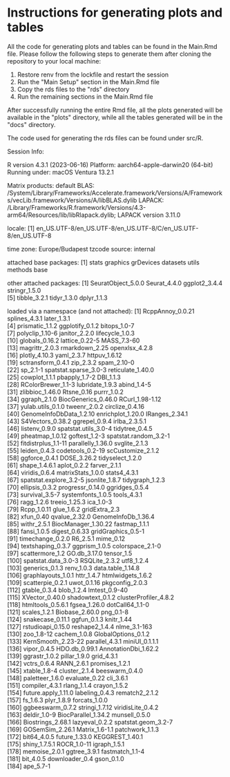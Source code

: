 Instructions for generating plots and tables
========================================================================

All the code for generating plots and tables can be found in the Main.Rmd file. Please follow the following steps to generate them after cloning the repository to your local machine:

1. Restore renv from the lockfile and restart the session
2. Run the "Main Setup" section in the Main.Rmd file
3. Copy the rds files to the "rds" directory
4. Run the remaining sections in the Main.Rmd file

After successfully running the entire Rmd file, all the plots generated will be available in the "plots" directory, while all the tables generated will be in the "docs" directory.

The code used for generating the rds files can be found under src/R.

Session Info:

R version 4.3.1 (2023-06-16)
Platform: aarch64-apple-darwin20 (64-bit)
Running under: macOS Ventura 13.2.1

Matrix products: default
BLAS:   /System/Library/Frameworks/Accelerate.framework/Versions/A/Frameworks/vecLib.framework/Versions/A/libBLAS.dylib 
LAPACK: /Library/Frameworks/R.framework/Versions/4.3-arm64/Resources/lib/libRlapack.dylib;  LAPACK version 3.11.0

locale:
[1] en_US.UTF-8/en_US.UTF-8/en_US.UTF-8/C/en_US.UTF-8/en_US.UTF-8

time zone: Europe/Budapest
tzcode source: internal

attached base packages:
[1] stats     graphics  grDevices datasets  utils     methods   base     

other attached packages:
[1] SeuratObject_5.0.0 Seurat_4.4.0       ggplot2_3.4.4      stringr_1.5.0     
[5] tibble_3.2.1       tidyr_1.3.0        dplyr_1.1.3       

loaded via a namespace (and not attached):
  [1] RcppAnnoy_0.0.21        splines_4.3.1           later_1.3.1            
  [4] prismatic_1.1.2         ggplotify_0.1.2         bitops_1.0-7           
  [7] polyclip_1.10-6         janitor_2.2.0           lifecycle_1.0.3        
 [10] globals_0.16.2          lattice_0.22-5          MASS_7.3-60            
 [13] magrittr_2.0.3          rmarkdown_2.25          openxlsx_4.2.8         
 [16] plotly_4.10.3           yaml_2.3.7              httpuv_1.6.12          
 [19] sctransform_0.4.1       zip_2.3.2               spam_2.10-0            
 [22] sp_2.1-1                spatstat.sparse_3.0-3   reticulate_1.40.0      
 [25] cowplot_1.1.1           pbapply_1.7-2           DBI_1.1.3              
 [28] RColorBrewer_1.1-3      lubridate_1.9.3         abind_1.4-5            
 [31] zlibbioc_1.46.0         Rtsne_0.16              purrr_1.0.2            
 [34] ggraph_2.1.0            BiocGenerics_0.46.0     RCurl_1.98-1.12        
 [37] yulab.utils_0.1.0       tweenr_2.0.2            circlize_0.4.16        
 [40] GenomeInfoDbData_1.2.10 enrichplot_1.20.0       IRanges_2.34.1         
 [43] S4Vectors_0.38.2        ggrepel_0.9.4           irlba_2.3.5.1          
 [46] listenv_0.9.0           spatstat.utils_3.0-4    tidytree_0.4.5         
 [49] pheatmap_1.0.12         goftest_1.2-3           spatstat.random_3.2-1  
 [52] fitdistrplus_1.1-11     parallelly_1.36.0       svglite_2.1.3          
 [55] leiden_0.4.3            codetools_0.2-19        scCustomize_2.1.2      
 [58] ggforce_0.4.1           DOSE_3.26.2             tidyselect_1.2.0       
 [61] shape_1.4.6.1           aplot_0.2.2             farver_2.1.1           
 [64] viridis_0.6.4           matrixStats_1.0.0       stats4_4.3.1           
 [67] spatstat.explore_3.2-5  jsonlite_1.8.7          tidygraph_1.2.3        
 [70] ellipsis_0.3.2          progressr_0.14.0        ggridges_0.5.4         
 [73] survival_3.5-7          systemfonts_1.0.5       tools_4.3.1            
 [76] ragg_1.2.6              treeio_1.25.3           ica_1.0-3              
 [79] Rcpp_1.0.11             glue_1.6.2              gridExtra_2.3          
 [82] xfun_0.40               qvalue_2.32.0           GenomeInfoDb_1.36.4    
 [85] withr_2.5.1             BiocManager_1.30.22     fastmap_1.1.1          
 [88] fansi_1.0.5             digest_0.6.33           gridGraphics_0.5-1     
 [91] timechange_0.2.0        R6_2.5.1                mime_0.12              
 [94] textshaping_0.3.7       ggprism_1.0.5           colorspace_2.1-0       
 [97] scattermore_1.2         GO.db_3.17.0            tensor_1.5             
[100] spatstat.data_3.0-3     RSQLite_2.3.2           utf8_1.2.4             
[103] generics_0.1.3          renv_1.0.3              data.table_1.14.8      
[106] graphlayouts_1.0.1      httr_1.4.7              htmlwidgets_1.6.2      
[109] scatterpie_0.2.1        uwot_0.1.16             pkgconfig_2.0.3        
[112] gtable_0.3.4            blob_1.2.4              lmtest_0.9-40          
[115] XVector_0.40.0          shadowtext_0.1.2        clusterProfiler_4.8.2  
[118] htmltools_0.5.6.1       fgsea_1.26.0            dotCall64_1.1-0        
[121] scales_1.2.1            Biobase_2.60.0          png_0.1-8              
[124] snakecase_0.11.1        ggfun_0.1.3             knitr_1.44             
[127] rstudioapi_0.15.0       reshape2_1.4.4          nlme_3.1-163           
[130] zoo_1.8-12              cachem_1.0.8            GlobalOptions_0.1.2    
[133] KernSmooth_2.23-22      parallel_4.3.1          miniUI_0.1.1.1         
[136] vipor_0.4.5             HDO.db_0.99.1           AnnotationDbi_1.62.2   
[139] ggrastr_1.0.2           pillar_1.9.0            grid_4.3.1             
[142] vctrs_0.6.4             RANN_2.6.1              promises_1.2.1         
[145] xtable_1.8-4            cluster_2.1.4           beeswarm_0.4.0         
[148] paletteer_1.6.0         evaluate_0.22           cli_3.6.1              
[151] compiler_4.3.1          rlang_1.1.4             crayon_1.5.2           
[154] future.apply_1.11.0     labeling_0.4.3          rematch2_2.1.2         
[157] fs_1.6.3                plyr_1.8.9              forcats_1.0.0          
[160] ggbeeswarm_0.7.2        stringi_1.7.12          viridisLite_0.4.2      
[163] deldir_1.0-9            BiocParallel_1.34.2     munsell_0.5.0          
[166] Biostrings_2.68.1       lazyeval_0.2.2          spatstat.geom_3.2-7    
[169] GOSemSim_2.26.1         Matrix_1.6-1.1          patchwork_1.1.3        
[172] bit64_4.0.5             future_1.33.0           KEGGREST_1.40.1        
[175] shiny_1.7.5.1           ROCR_1.0-11             igraph_1.5.1           
[178] memoise_2.0.1           ggtree_3.9.1            fastmatch_1.1-4        
[181] bit_4.0.5               downloader_0.4          gson_0.1.0             
[184] ape_5.7-1  
